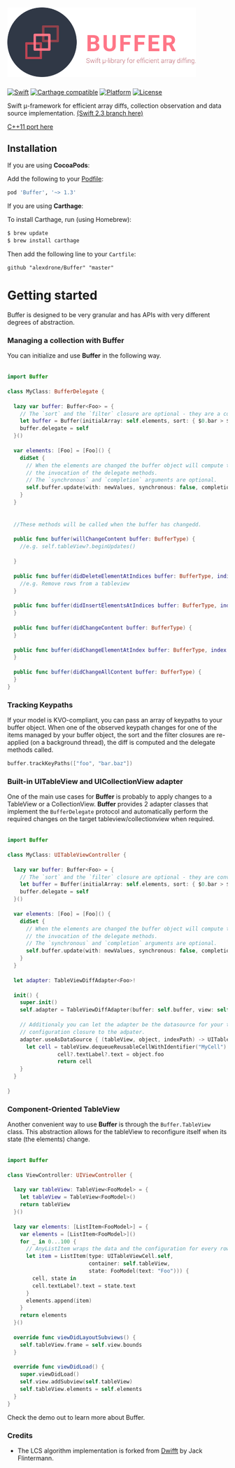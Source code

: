 # <img src="docs/logo.png" width="431" alt="Buffer" />

[![Swift](https://img.shields.io/badge/swift-3.1-orange.svg?style=flat)](#)
[![Carthage compatible](https://img.shields.io/badge/Carthage-compatible-4BC51D.svg?style=flat)](https://github.com/Carthage/Carthage)
[![Platform](https://img.shields.io/badge/platform-ios|macos|tvos|watchos-lightgrey.svg?style=flat)](#)
[![License](https://img.shields.io/badge/license-MIT-blue.svg?style=flat)](https://opensource.org/licenses/MIT)

Swift μ-framework for efficient array diffs, collection observation and data source implementation.
[(Swift 2.3 branch here)](https://github.com/alexdrone/Buffer/tree/swift_2_3)

[C++11 port here](https://github.com/alexdrone/libbuffer)


## Installation
If you are using **CocoaPods**:


Add the following to your [Podfile](https://guides.cocoapods.org/using/the-podfile.html):

```ruby
pod 'Buffer', '~> 1.3'
```

If you are using **Carthage**:


To install Carthage, run (using Homebrew):

```bash
$ brew update
$ brew install carthage
```


Then add the following line to your `Cartfile`:

```
github "alexdrone/Buffer" "master"    
```


# Getting started

Buffer is designed to be very granular and has APIs with very different degrees of abstraction.


### Managing a collection with Buffer

You can initialize and use **Buffer** in the following way.

```swift

import Buffer

class MyClass: BufferDelegate {

  lazy var buffer: Buffer<Foo> = {
    // The `sort` and the `filter` closure are optional - they are a convenient way to map the src array.
    let buffer = Buffer(initialArray: self.elements, sort: { $0.bar > $1.bar }, filter: { $0.isBaz })
    buffer.delegate = self
  }()

  var elements: [Foo] = [Foo]() {
    didSet {
      // When the elements are changed the buffer object will compute the difference and trigger
      // the invocation of the delegate methods.
      // The `synchronous` and `completion` arguments are optional.
      self.buffer.update(with: newValues, synchronous: false, completion: nil)
    }
  }


  //These methods will be called when the buffer has changedd.

  public func buffer(willChangeContent buffer: BufferType) {
    //e.g. self.tableView?.beginUpdates()

  }

  public func buffer(didDeleteElementAtIndices buffer: BufferType, indices: [UInt]) {
    //e.g. Remove rows from a tableview
  }

  public func buffer(didInsertElementsAtIndices buffer: BufferType, indices: [UInt]) {
  }

  public func buffer(didChangeContent buffer: BufferType) {
  }

  public func buffer(didChangeElementAtIndex buffer: BufferType, index: UInt) {
  }

  public func buffer(didChangeAllContent buffer: BufferType) {
  }
}

```

### Tracking Keypaths

If your model is KVO-compliant, you can pass an array of keypaths to your buffer object.
When one of the observed keypath changes for one of the items managed by your buffer object, the sort and the filter closures are re-applied (on a background thread), the diff is computed and the delegate methods called.

```swift
buffer.trackKeyPaths(["foo", "bar.baz"])
```

### Built-in UITableView and UICollectionView adapter

One of the main use cases for **Buffer** is probably to apply changes to a TableView or a CollectionView.
**Buffer** provides 2 adapter classes that implement the `BufferDelegate` protocol and automatically perform the required
changes on the target tableview/collectionview when required.

```swift

import Buffer

class MyClass: UITableViewController {

  lazy var buffer: Buffer<Foo> = {
    // The `sort` and the `filter` closure are optional - they are convenient way to map the src array.
    let buffer = Buffer(initialArray: self.elements, sort: { $0.bar > $1.bar }, filter: { $0.isBaz })
    buffer.delegate = self
  }()

  var elements: [Foo] = [Foo]() {
    didSet {
      // When the elements are changed the buffer object will compute the difference and trigger
      // the invocation of the delegate methods.
      // The `synchronous` and `completion` arguments are optional.
      self.buffer.update(with: newValues, synchronous: false, completion: nil)
    }
  }

  let adapter: TableViewDiffAdapter<Foo>!

  init() {
    super.init()
    self.adapter = TableViewDiffAdapter(buffer: self.buffer, view: self.tableView)

    // Additionaly you can let the adapter be the datasource for your table view by passing a cell
    // configuration closure to the adpater.
    adapter.useAsDataSource { (tableView, object, indexPath) -> UITableViewCell in
      let cell = tableView.dequeueReusableCellWithIdentifier("MyCell")
	  			cell?.textLabel?.text = object.foo
	  			return cell
    }
  }
  
}


```

### Component-Oriented TableView

Another convenient way to use **Buffer** is through the `Buffer.TableView` class.
This abstraction allows for the tableView to reconfigure itself when its state (the elements) change.

```swift

import Buffer

class ViewController: UIViewController {

  lazy var tableView: TableView<FooModel> = {
    let tableView = TableView<FooModel>()
    return tableView
  }()

  lazy var elements: [ListItem<FooModel>] = {
    var elements = [ListItem<FooModel>]()
    for _ in 0...100 {
      // AnyListItem wraps the data and the configuration for every row in the tableview.
      let item = ListItem(type: UITableViewCell.self,
                          container: self.tableView,
                          state: FooModel(text: "Foo"))) {
        cell, state in
        cell.textLabel?.text = state.text
      }
      elements.append(item)
    }
    return elements
  }()

  override func viewDidLayoutSubviews() {
    self.tableView.frame = self.view.bounds
  }

  override func viewDidLoad() {
    super.viewDidLoad()
    self.view.addSubview(self.tableView)
    self.tableView.elements = self.elements
  }
}


```

Check the demo out to learn more about Buffer.

### Credits

- The LCS algorithm implementation is forked from [Dwifft](https://github.com/jflinter/Dwifft) by Jack Flintermann.

